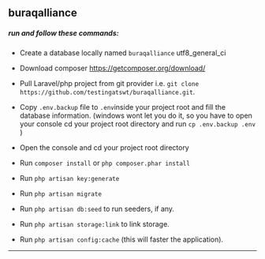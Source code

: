 ## buraqalliance
##### run and follow these commands: 
- Create a database locally named `buraqalliance` utf8_general_ci 
- Download composer https://getcomposer.org/download/
- Pull Laravel/php project from git provider i.e. `git clone https://github.com/testingatswt/buraqalliance.git`.
- Copy `.env.backup` file to `.env`inside your project root and fill the database information.
  (windows wont let you do it, so you have to open your console cd your project root directory and run `cp .env.backup .env` )
- Open the console and cd your project root directory
- Run `composer install` or ```php composer.phar install```
- Run `php artisan key:generate` 
- Run `php artisan migrate`
- Run `php artisan db:seed` to run seeders, if any.
- Run `php artisan storage:link` to link storage.

- Run `php artisan config:cache` (this will faster the application).
---
